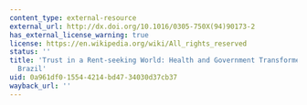 ```yaml
---
content_type: external-resource
external_url: http://dx.doi.org/10.1016/0305-750X(94)90173-2
has_external_license_warning: true
license: https://en.wikipedia.org/wiki/All_rights_reserved
status: ''
title: 'Trust in a Rent-seeking World: Health and Government Transformed in Northeast
  Brazil'
uid: 0a961df0-1554-4214-bd47-34030d37cb37
wayback_url: ''
---
```

